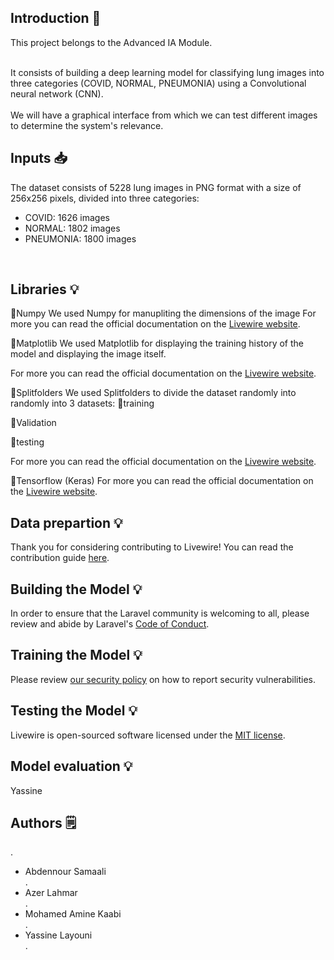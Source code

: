 

## Introduction 📜

This project belongs to the Advanced IA Module.</br></br>

It consists of building a deep learning model for classifying lung images into three categories (COVID, NORMAL, PNEUMONIA) using a Convolutional neural network (CNN).</br>
</br>
We will have a graphical interface from which we can test different images to determine the system's relevance.

## Inputs 📥
<a name="inputs"></a>
The dataset consists of 5228 lung images in PNG format with a size of 256x256 pixels, divided into three categories:
* COVID: 1626 images
* NORMAL: 1802 images
* PNEUMONIA: 1800 images
</br>



## Libraries  💡
<a name="libraries "></a>
📌Numpy
We used Numpy for manupliting the dimensions of the image
For more you can read the official documentation on the [Livewire website](https://livewire.laravel.com/docs).

📌Matplotlib
We used Matplotlib for displaying the training history of the model and displaying the image itself.

For more you can read the official documentation on the [Livewire website](https://livewire.laravel.com/docs).

📌Splitfolders
We used Splitfolders to  divide the dataset randomly into  randomly into 3 datasets: 
📁training 

📁Validation

📁testing  

For more you can read the official documentation on the [Livewire website](https://livewire.laravel.com/docs).

📌Tensorflow (Keras)
For more you can read the official documentation on the [Livewire website](https://livewire.laravel.com/docs).

## Data prepartion 💡
<a name="data-prepartion"></a>

Thank you for considering contributing to Livewire! You can read the contribution guide [here](.github/CONTRIBUTING.md).

## Building the Model 💡
<a name="building-the-model"></a>

In order to ensure that the Laravel community is welcoming to all, please review and abide by Laravel's [Code of Conduct](https://laravel.com/docs/contributions#code-of-conduct).

## Training the Model 💡
<a name="training-the-model"></a>

Please review [our security policy](https://github.com/livewire/livewire/security/policy) on how to report security vulnerabilities.

## Testing the Model 💡
<a name="testing-the-model"></a>

Livewire is open-sourced software licensed under the [MIT license](LICENSE.md).

## Model evaluation 💡
<a name="model-evaluation"> </a>

Yassine

## Authors 🗒️
.</br>
<ul>
  <li>Abdennour Samaali
</li>.</br>
    <li>Azer Lahmar</li>
  .</br>
      <li>Mohamed Amine Kaabi</li>.</br>
      <li>Yassine Layouni</li>.</br>
</ul>
